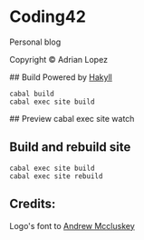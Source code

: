 # Coding42
Personal blog

Copyright &copy; Adrian Lopez

## Build
Powered by [Hakyll](https://jaspervdj.be/hakyll/)

    cabal build
    cabal exec site build

## Preview
    cabal exec site watch
    
## Build and rebuild site
    cabal exec site build
    cabal exec site rebuild
    
## Credits:
Logo's font to [Andrew Mccluskey](http://www.fontspace.com/nal/vermin-vibes-2-black)

